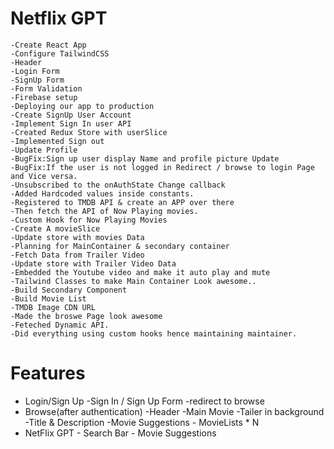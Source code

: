 # Netflix GPT

    -Create React App
    -Configure TailwindCSS
    -Header
    -Login Form
    -SignUp Form
    -Form Validation
    -Firebase setup
    -Deploying our app to production
    -Create SignUp User Account
    -Implement Sign In user API
    -Created Redux Store with userSlice
    -Implemented Sign out
    -Update Profile
    -BugFix:Sign up user display Name and profile picture Update
    -BugFix:If the user is not logged in Redirect / browse to login Page and Vice versa.
    -Unsubscribed to the onAuthState Change callback
    -Added Hardcoded values inside constants.
    -Registered to TMDB API & create an APP over there
    -Then fetch the API of Now Playing movies.
    -Custom Hook for Now Playing Movies
    -Create A movieSlice
    -Update store with movies Data
    -Planning for MainContainer & secondary container
    -Fetch Data from Trailer Video
    -Update store with Trailer Video Data
    -Embedded the Youtube video and make it auto play and mute
    -Tailwind Classes to make Main Container Look awesome..
    -Build Secondary Component
    -Build Movie List
    -TMDB Image CDN URL
    -Made the broswe Page look awesome
    -Feteched Dynamic API.
    -Did everything using custom hooks hence maintaining maintainer.

    



# Features

- Login/Sign Up
   -Sign In / Sign Up Form
   -redirect to browse
- Browse(after authentication)
   -Header
   -Main Movie
       -Tailer in background
       -Title & Description
       -Movie Suggestions
          - MovieLists * N
- NetFlix  GPT
       - Search Bar
       - Movie Suggestions



